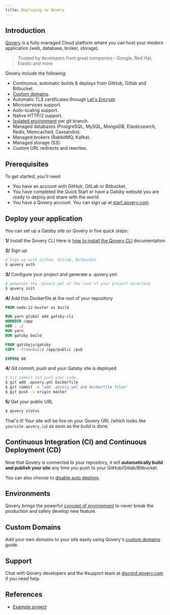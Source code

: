 ```yaml
---
title: Deploying to Qovery
---
```


## Introduction

[Qovery](https://www.qovery.com) is a fully-managed Cloud platform where you can host your modern application (web, database, broker, storage).

> Trusted by developers from great companies - Google, Red Hat, Elastic and more

Qovery include the following:

- Continuous, automatic builds & deploys from GitHub, Gitlab and Bitbucket.
- [Custom domains](https://docs.qovery.com/services/network/dns).
- Automatic TLS certificates through [Let's Encrypt](https://letsencrypt.org).
- Microservices support.
- Auto-scaling support.
- Native HTTP/2 support.
- [Isolated environment](https://docs.qovery.com/extending-qovery/branches-and-environments) per git branch.
- Managed databases (PostgreSQL, MySQL, MongoDB, Elasticsearch, Redis, Memcached, Cassandra).
- Managed brokers (RabbitMQ, Kafka).
- Managed storage (S3).
- Custom URL redirects and rewrites.

## Prerequisites
To get started, you'll need:

- You have an account with GitHub, GitLab or Bitbucket.
- You have completed the Quick Start or have a Gatsby website you are ready to deploy and share with the world.
- You have a Qovery account. You can sign up at [start.qovery.com](https://start.qovery.com).

## Deploy your application

You can set up a Gatsby site on Qovery in five quick steps:

**1/** Install the Qovery CLI
Here is [how to install the Qovery CLI](https://docs.qovery.com/extending-qovery/cli) documentation

**2/** Sign up

```bash
# Sign up with Github, Gitlab, Bitbucket
$ qovery auth
```

**3/** Configure your project and generate a .qovery.yml

```bash
# generate the .qovery.yml at the root of your project directory
$ qovery init
```

**4/** Add this Dockerfile at the root of your repository

```Dockerfile
FROM node:12-buster as build

RUN yarn global add gatsby-cli
WORKDIR /app
ADD . ./
RUN yarn
RUN gatsby build

FROM gatsbyjs/gatsby
COPY --from=build /app/public /pub

EXPOSE 80
```

**4/** Git commit, push and your Gatsby site is deployed

```bash
# Git commit and push your code
$ git add .qovery.yml Dockerfile
$ git commit -m "add .qovery.yml and Dockerfile files"
$ git push -u origin master
```

**5/** Get your public URL

```bash
$ qovery status
```

That's it! Your site will be live on your Qovery URL (which looks like `yoursite.qovery.io`) as soon as the build is done.

## Continuous Integration (CI) and Continuous Deployment (CD)

Now that Qovery is connected to your repository, it will **automatically build and publish your site** any time you push to your GitHub/Gitlab/Bitbucket.

You can also choose to [disable auto deploys](https://docs.qovery.com/extending-qovery/branches-and-environments#restrict-branches-deployments).

## Environments

Qovery brings the powerful [concept of environment](https://docs.qovery.com/extending-qovery/branches-and-environments) to never break the production and safely develop new feature.

## Custom Domains

Add your own domains to your site easily using Qovery's [custom domains](https://docs.qovery.com/services/network/dns) guide.

## Support

Chat with Qovery developers and the #support team at [discord.qovery.com](https://discord.qovery.com) if you need help.

## References

- [Example project](https://docs.qovery.com/quickstart/examples/deploy-a-gatsby-application)
